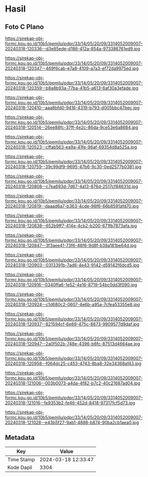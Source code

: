 # Hasil

## Foto C Plano

https://sirekap-obj-formc.kpu.go.id/10b5/pemilu/pdpr/33/14/05/20/09/3314052009007-20240318-120336--d3e85ede-d186-412a-854a-973386761ed9.jpg

https://sirekap-obj-formc.kpu.go.id/10b5/pemilu/pdpr/33/14/05/20/09/3314052009007-20240318-120347--469f6cab-e7a8-4109-a7a3-ef72da9975ed.jpg

https://sirekap-obj-formc.kpu.go.id/10b5/pemilu/pdpr/33/14/05/20/09/3314052009007-20240318-120359--b8a8b93a-77ba-41b5-a613-6af30a3efade.jpg

https://sirekap-obj-formc.kpu.go.id/10b5/pemilu/pdpr/33/14/05/20/09/3314052009007-20240318-120410--aaa8bfd0-9416-4319-b793-d005bbc47bec.jpg

https://sirekap-obj-formc.kpu.go.id/10b5/pemilu/pdpr/33/14/05/20/09/3314052009007-20240318-120514--26ee88fc-37ff-4e2c-86da-9ce53e6a8684.jpg

https://sirekap-obj-formc.kpu.go.id/10b5/pemilu/pdpr/33/14/05/20/09/3314052009007-20240318-120523--cffab563-ea9a-41fe-96af-69354d8a525a.jpg

https://sirekap-obj-formc.kpu.go.id/10b5/pemilu/pdpr/33/14/05/20/09/3314052009007-20240318-120759--39c99df9-9695-47b6-9c30-0ed2577b0381.jpg

https://sirekap-obj-formc.kpu.go.id/10b5/pemilu/pdpr/33/14/05/20/09/3314052009007-20240318-120808--c7ea693d-7d67-4a13-876d-2517cf84631d.jpg

https://sirekap-obj-formc.kpu.go.id/10b5/pemilu/pdpr/33/14/05/20/09/3314052009007-20240318-120819--daaad6a7-b363-4cde-96f6-66b8591afd70.jpg

https://sirekap-obj-formc.kpu.go.id/10b5/pemilu/pdpr/33/14/05/20/09/3314052009007-20240318-120838--652b9ff7-414e-4cb2-b200-671fb7873afa.jpg

https://sirekap-obj-formc.kpu.go.id/10b5/pemilu/pdpr/33/14/05/20/09/3314052009007-20240318-120847--3f3aee41-73f6-46f6-9d8f-b38a181be64d.jpg

https://sirekap-obj-formc.kpu.go.id/10b5/pemilu/pdpr/33/14/05/20/09/3314052009007-20240318-120903--0313391b-7ad6-4e43-9142-d59142f6dcd5.jpg

https://sirekap-obj-formc.kpu.go.id/10b5/pemilu/pdpr/33/14/05/20/09/3314052009007-20240318-120916--0340ffa6-1e52-4e16-8719-54bc0dd3f090.jpg

https://sirekap-obj-formc.kpu.go.id/10b5/pemilu/pdpr/33/14/05/20/09/3314052009007-20240318-120924--c1d680c2-0607-4e6b-a95a-7cfea53355e8.jpg

https://sirekap-obj-formc.kpu.go.id/10b5/pemilu/pdpr/33/14/05/20/09/3314052009007-20240318-120937--821594cf-6e69-475c-8673-9909577d9daf.jpg

https://sirekap-obj-formc.kpu.go.id/10b5/pemilu/pdpr/33/14/05/20/09/3314052009007-20240318-120947--2a0f502b-748e-4396-b6fc-87513d4664ae.jpg

https://sirekap-obj-formc.kpu.go.id/10b5/pemilu/pdpr/33/14/05/20/09/3314052009007-20240318-120958--f064dc25-c453-4743-8ba8-32e34368af43.jpg

https://sirekap-obj-formc.kpu.go.id/10b5/pemilu/pdpr/33/14/05/20/09/3314052009007-20240318-121006--003b0073-a4da-4f82-b7c2-40c21687ad04.jpg

https://sirekap-obj-formc.kpu.go.id/10b5/pemilu/pdpr/33/14/05/20/09/3314052009007-20240318-121016--fe9353b2-fe46-452d-8418-97317fcf5d73.jpg

https://sirekap-obj-formc.kpu.go.id/10b5/pemilu/pdpr/33/14/05/20/09/3314052009007-20240318-121028--e43b5f27-9ab1-4888-b874-90ba2cb1aea0.jpg


## Metadata

| Key        | Value               |
| ---------- | ------------------- |
| Time Stamp | 2024-03-18 12:33:47 |
| Kode Dapil | 3304                |



